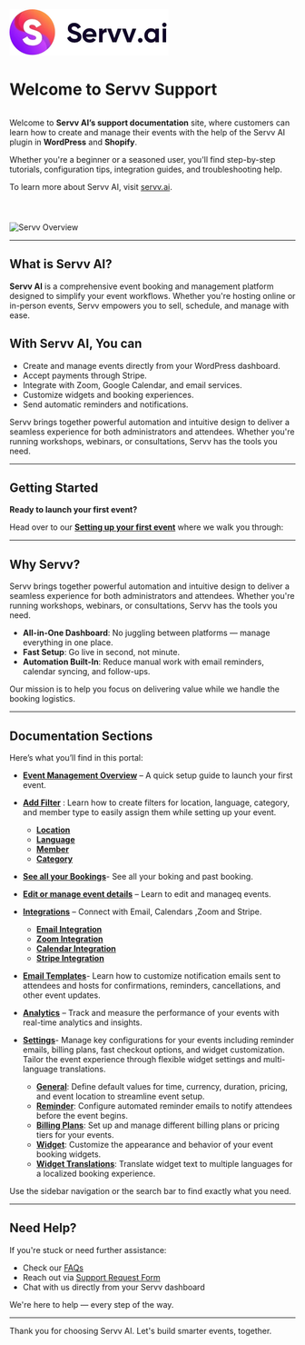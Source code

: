 <img src="../assets/logo.png">

# Welcome to Servv Support
<div style="display: flex; align-items: center; justify-content: space-between; gap: 40px; flex-wrap: wrap;">

  <!-- TEXT COLUMN -->
  <div style="flex: 1; min-width: 300px;">
    <p>
      Welcome to <strong>Servv AI’s support documentation</strong> site, where customers can learn how to create and manage their events with the help of the Servv AI plugin in <strong>WordPress</strong> and <strong>Shopify</strong>.
    </p>
    <p>
      Whether you're a beginner or a seasoned user, you'll find step-by-step tutorials, configuration tips, integration guides, and troubleshooting help.
    </p>
    <p>
      To learn more about Servv AI, visit <a href="https://servv.ai">servv.ai</a>.
    </p>
  </div>

  <!-- IMAGE COLUMN -->
  <div style="flex: 1; min-width: 300px;">
     <img src="https://servv-email.s3.us-east-2.amazonaws.com/email-template-designs/servvai-wordpress.jpg" 
       alt="Servv Overview" 
       style="max-width: 100%; height: auto;" />
    
  </div>

</div>

---

##  What is Servv AI?

**Servv AI** is a comprehensive event booking and management platform designed to simplify your event workflows. Whether you're hosting online or in-person events, Servv empowers you to sell, schedule, and manage with ease.

## With Servv AI, You can

- Create and manage events directly from your WordPress dashboard.
- Accept payments through Stripe.
- Integrate with Zoom, Google Calendar, and email services.
- Customize widgets and booking experiences.
- Send automatic reminders and notifications.

Servv brings together powerful automation and intuitive design to deliver a seamless experience for both administrators and attendees. Whether you're running workshops, webinars, or consultations, Servv has the tools you need.

---

##  Getting Started

**Ready to launch your first event?**

Head over to our [**Setting up your first event**](https://support.servv.ai/getting-started/event/) where we walk you through:

---

##  Why Servv?

Servv brings together powerful automation and intuitive design to deliver a seamless experience for both administrators and attendees. Whether you're running workshops, webinars, or consultations, Servv has the tools you need.

- **All-in-One Dashboard**: No juggling between platforms — manage everything in one place.
- **Fast Setup**: Go live in second, not minute.
- **Automation Built-In**: Reduce manual work with email reminders, calendar syncing, and follow-ups.

Our mission is to help you focus on delivering value while we handle the booking logistics.

---

##  Documentation Sections

Here’s what you’ll find in this portal:

- [**Event Management Overview**](https://support.servv.ai/getting-started/event/) – A quick setup guide to launch your first event.

- [**Add Filter**](https://support.servv.ai/getting-started/filter/) : Learn how to create filters for location, language, category, and member type to easily assign them while setting up your event.

     - [**Location**](https://support.servv.ai/getting-started/filter/locationfilter/)
     - [**Language**](https://support.servv.ai/getting-started/filter/languagefilter/)
     - [**Member**](https://support.servv.ai/getting-started/filter/memberfilter/)
     - [**Category**](https://support.servv.ai/getting-started/filter/categoryfilter/)

- [**See all your Bookings**](https://support.servv.ai/getting-started/booking/)- See all your boking and past booking.
- [**Edit or manage event details**](https://support.servv.ai/getting-started/event/edit/) – Learn to edit and manageq events.
- [**Integrations**](https://support.servv.ai/getting-started/integration/) – Connect with Email, Calendars ,Zoom and Stripe.

     - [**Email Integration**](https://support.servv.ai/getting-started/integration/email/)
     - [**Zoom Integration**](https://support.servv.ai/getting-started/integration/zoom/)
     - [**Calendar Integration**](https://support.servv.ai/getting-started/integration/calendar/)
     - [**Stripe Integration**](https://support.servv.ai/getting-started/integration/stripe/)

- [**Email Templates**](https://support.servv.ai/getting-started/template/)- Learn how to customize notification emails sent to attendees and hosts for confirmations, reminders, cancellations, and other event updates.

- [**Analytics**](https://support.servv.ai/getting-started/analytics/) – Track and measure the performance of your events with real-time analytics and insights.

- [**Settings**](https://support.servv.ai/getting-started/setting/)- Manage key configurations for your events including reminder emails, billing plans, fast checkout options, and widget customization. Tailor the event experience through flexible widget settings and multi-language translations.

     - [**General**](https://support.servv.ai/getting-started/setting/general/): Define default values for time, currency, duration, pricing, and event location to streamline event setup.
     - [**Reminder**](https://support.servv.ai/getting-started/setting/reminder/): Configure automated reminder emails to notify attendees before the event begins.
     - [**Billing Plans**](https://support.servv.ai/getting-started/setting/billing/): Set up and manage different billing plans or pricing tiers for your events.
     - [**Widget**](https://support.servv.ai/getting-started/setting/widget/): Customize the appearance and behavior of your event booking widgets.
     - [**Widget Translations**](https://support.servv.ai/getting-started/setting/widgettranslations/): Translate widget text to multiple languages for a localized booking experience.

Use the sidebar navigation or the search bar to find exactly what you need.

---

##  Need Help?

If you're stuck or need further assistance:

- Check our [FAQs](https://support.servv.ai/faq)
- Reach out via [Support Request Form](https://servv.ai/contact)
- Chat with us directly from your Servv dashboard

We're here to help — every step of the way.

---

Thank you for choosing Servv AI. Let's build smarter events, together. 